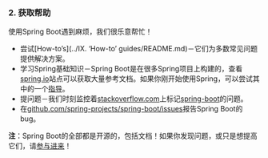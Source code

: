 ### 2. 获取帮助

使用Spring Boot遇到麻烦，我们很乐意帮忙！

- 尝试[How-to’s](../IX. ‘How-to’ guides/README.md)－它们为多数常见问题提供解决方案。
- 学习Spring基础知识－Spring Boot是在很多Spring项目上构建的，查看[spring.io](http://spring.io/)站点可以获取大量参考文档。如果你刚开始使用Spring，可以尝试其中的一个[指导](http://spring.io/guides)。
- 提问题－我们时刻监控着[stackoverflow.com](http://stackoverflow.com/)上标记[spring-boot](http://stackoverflow.com/tags/spring-boot)的问题。
- 在[github.com/spring-projects/spring-boot/issues](https://github.com/spring-projects/spring-boot/issues)报告Spring Boot的bug。

**注**：Spring Boot的全部都是开源的，包括文档！如果你发现问题，或只是想提高它们，请[参与进来](http://github.com/spring-projects/spring-boot/tree/master)！

